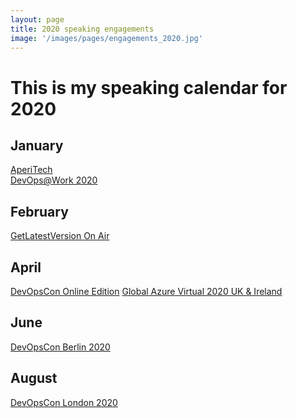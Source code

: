```yaml
---
layout: page
title: 2020 speaking engagements
image: '/images/pages/engagements_2020.jpg'
---
```


# This is my speaking calendar for 2020

January
---
[AperiTech](https://community.codemotion.com/domusdotnet/meetups/meetup-aperitech-roma-di-gennaio-di-domusdotnet)  
[DevOps@Work 2020](https://www.eventbrite.it/e/biglietti-devops-work-2020-81206162819)

February
---
[GetLatestVersion On Air](https://www.eventbrite.it/e/biglietti-getlatestversion-on-air-febbraio-2020-91018122655?ref=estw)

April
---
[DevOpsCon Online Edition](https://devopscon.io/london/devopscon-online-edition-london/?go=ok)
[Global Azure Virtual 2020 UK & Ireland](https://azureglobalbootcamp2020.azurewebsites.net/#modal-speaker-13)

June
---
[DevOpsCon Berlin 2020](https://devopscon.io/business-company-culture/transforming-the-impossible-a-successful-lean-story/)

August
---
[DevOpsCon London 2020](https://devopscon.io/business-company-culture/transforming-the-impossible-a-successful-lean-story/)